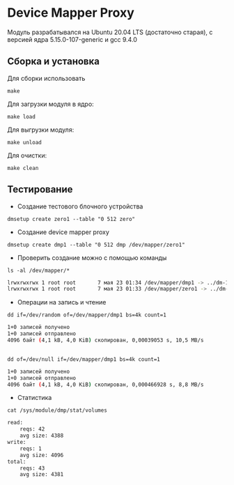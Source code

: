 # Device Mapper Proxy
Модуль разрабатывался на Ubuntu 20.04 LTS (достаточно старая), с версией ядра 5.15.0-107-generic и gcc 9.4.0

## Сборка и установка

Для сборки использовать

`make`

Для загрузки модуля в ядро:

`make load`

Для выгрузки модуля:

`make unload`

Для очистки:

`make clean`

## Тестирование

- Создание тестового блочного устройства

`dmsetup create zero1 --table "0 512 zero"`

- Создание device mapper proxy

`dmsetup create dmp1 --table "0 512 dmp /dev/mapper/zero1"`

- Проверить создание можно с помощью команды 

`ls -al /dev/mapper/*`

```bash
lrwxrwxrwx 1 root root       7 мая 23 01:34 /dev/mapper/dmp1 -> ../dm-1
lrwxrwxrwx 1 root root       7 мая 23 01:33 /dev/mapper/zero1 -> ../dm-0

```

- Операции на запись и чтение

`dd if=/dev/random of=/dev/mapper/dmp1 bs=4k count=1`

```bash
1+0 записей получено
1+0 записей отправлено
4096 байт (4,1 kB, 4,0 KiB) скопирован, 0,00039053 s, 10,5 MB/s
   
```

`dd of=/dev/null if=/dev/mapper/dmp1 bs=4k count=1`

```bash
1+0 записей получено
1+0 записей отправлено
4096 байт (4,1 kB, 4,0 KiB) скопирован, 0,000466928 s, 8,8 MB/s    
```

- Статистика

`cat /sys/module/dmp/stat/volumes`

```bash
read:
	reqs: 42
	avg size: 4388
write:
	reqs: 1
	avg size: 4096
total:
	reqs: 43
	avg size: 4381

```




